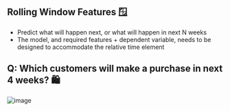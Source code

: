 ## Rolling Window Features 🪟
- Predict what will happen next, or what will happen in next N weeks
- The model, and required features + dependent variable, needs to be designed to accommodate the relative time element

## Q: Which customers will make a purchase in next 4 weeks? 🛍️
![image](https://github.com/krystinli/Legoland/assets/33378140/c1efb735-9ed2-44ec-bce8-b890ec32f7f9)

